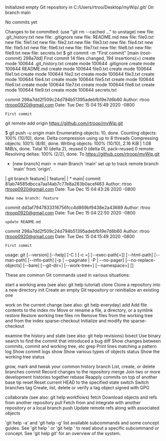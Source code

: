 Initialized empty Git repository in C:/Users/rtroo/Desktop/myWip/.git/
On branch main

No commits yet

Changes to be committed:
  (use "git rm --cached <file>..." to unstage)
	new file:   .git_history.txt
	new file:   .gitignore
	new file:   README.md
	new file:   file0.txt
	new file:   file1.txt
	new file:   file2.txt
	new file:   file3.txt
	new file:   file4.txt
	new file:   file5.txt
	new file:   file6.txt
	new file:   file7.txt
	new file:   file8.txt
	new file:   file9.txt
	new file:   secrets.txt
$ git commit -m "First commit"
[main (root-commit) 298a7dd] First commit
 14 files changed, 194 insertions(+)
 create mode 100644 .git_history.txt
 create mode 100644 .gitignore
 create mode 100644 README.md
 create mode 100644 file0.txt
 create mode 100644 file1.txt
 create mode 100644 file2.txt
 create mode 100644 file3.txt
 create mode 100644 file4.txt
 create mode 100644 file5.txt
 create mode 100644 file6.txt
 create mode 100644 file7.txt
 create mode 100644 file8.txt
 create mode 100644 file9.txt
 create mode 100644 secrets.txt

commit 298a7dd2f509c24d794b51395adebfb19e7d6b60
Author: rtroo <rtroop0920@gmail.com>
Date:   Tue Dec 15 04:15:49 2020 -0800

    First commit
git remote add origin https://github.com/rtroop/myWip.git

$ git push -u origin main
Enumerating objects: 10, done.
Counting objects: 100% (10/10), done.
Delta compression using up to 8 threads
Compressing objects: 100% (8/8), done.
Writing objects: 100% (10/10), 2.16 KiB | 1.08 MiB/s, done.
Total 10 (delta 2), reused 0 (delta 0), pack-reused 0
remote: Resolving deltas: 100% (2/2), done.
To https://github.com/rtroop/myWip.git
 * [new branch]      main -> main
Branch 'main' set up to track remote branch 'main' from 'origin'.

| git branch feature|
|   feature|
| * main|
commit 81ab74585dbcca7aa14ab7c77e8a283b0acef463
Author: rtroo <rtroop0920@gmail.com>
Date:   Tue Dec 15 04:43:26 2020 -0800

    Make new branch: feature

commit dd3af7947833316756fcc4d869bf9438e2a43689
Author: rtroo <rtroop0920@gmail.com>
Date:   Tue Dec 15 04:22:50 2020 -0800

    update README.md

commit 298a7dd2f509c24d794b51395adebfb19e7d6b60
Author: rtroo <rtroop0920@gmail.com>
Date:   Tue Dec 15 04:15:49 2020 -0800

    First commit
usage: git [--version] [--help] [-C <path>] [-c <name>=<value>]
           [--exec-path[=<path>]] [--html-path] [--man-path] [--info-path]
           [-p | --paginate | -P | --no-pager] [--no-replace-objects] [--bare]
           [--git-dir=<path>] [--work-tree=<path>] [--namespace=<name>]
           <command> [<args>]

These are common Git commands used in various situations:

start a working area (see also: git help tutorial)
   clone             Clone a repository into a new directory
   init              Create an empty Git repository or reinitialize an existing one

work on the current change (see also: git help everyday)
   add               Add file contents to the index
   mv                Move or rename a file, a directory, or a symlink
   restore           Restore working tree files
   rm                Remove files from the working tree and from the index
   sparse-checkout   Initialize and modify the sparse-checkout

examine the history and state (see also: git help revisions)
   bisect            Use binary search to find the commit that introduced a bug
   diff              Show changes between commits, commit and working tree, etc
   grep              Print lines matching a pattern
   log               Show commit logs
   show              Show various types of objects
   status            Show the working tree status

grow, mark and tweak your common history
   branch            List, create, or delete branches
   commit            Record changes to the repository
   merge             Join two or more development histories together
   rebase            Reapply commits on top of another base tip
   reset             Reset current HEAD to the specified state
   switch            Switch branches
   tag               Create, list, delete or verify a tag object signed with GPG

collaborate (see also: git help workflows)
   fetch             Download objects and refs from another repository
   pull              Fetch from and integrate with another repository or a local branch
   push              Update remote refs along with associated objects

'git help -a' and 'git help -g' list available subcommands and some
concept guides. See 'git help <command>' or 'git help <concept>'
to read about a specific subcommand or concept.
See 'git help git' for an overview of the system.
